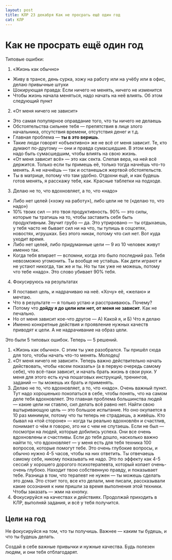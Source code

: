 ```yaml
---
layout: post
title: КЛР 23 декабря Как не просрать ещё один год
cat: КЛР
---
```


# Как не просрать ещё один год

Типовые ошибки:

1. «Жизнь как обычно»
  - Живу в трансе, день сурка, хожу на работу или на учёбу или в офис, делаю привычные штуки
  - Шокирующая правда: Если ничего не менять, ничего не изменится
  - Чтобы жизнь начала меняться, надо начать на неё влиять. Об этом следующий пункт
2. «От меня ничего не зависит»
  - Это самая популярное оправдание того, что ты ничего не делаешь
  - Обстоятельства сильнее тебя — препятствия в лице злого начальника, отсутствия времени, отсутствия денег и т.д.
  - Главная проблема — **ты в это веришь**.
  - Такие люди говорят «объективно» же не всё от меня зависит. Те, кто думают по-другому — они и правда сумасшедшие. В этом мире надо быть сумасшедшим, чтобы влиять на свою жизнь.
  - «От меня зависит всё» — это как секта. Слепая вера, на ней всё держится. Только если ты примешь её, только тогда начнёшь что-то менять. А не начнёшь — так и останешься жертвой обстоятельств.
  - Ты в матрице, потому что там удобно. Отдохни ещё, и как будешь готов менять, я расскажу тебе, как. Красные таблетки на подходе.
3. Делаю не то, что вдохновляет, а то, что «надо»
  - Либо нет целей («хожу на работу»), либо цели не те («делаю то, что надо»)
  - 10% твоих сил — это твоя продуктивность. 90% — это силы, которые ты тратишь на то, чтобы заставить себя быть продуктивным. Звучит грубо — да. Это утрировано — ты отдыхаешь, у тебя часто не бывает сил ни на что, ты тупишь в соцсетях, новостях, игрушках. Без этого никак, потому что сил нет. Вот куда уходит время.
  - Либо нет целей, либо придуманные цели — 9 из 10 человек живут именно так.
  - Когда тебя впирает — вспомни, когда это было последний раз. Тебя невозможно угомонить. Ты вообще не устаёшь. Как дети играют и не устают никогда, так же и ты. Но ты так уже не можешь, потому что тебе «надо». Это слово убивает 90% тебя.
4. Фокусируюсь на результатах
  - Я поставил цель, и надрачиваю на неё. «Хочу» её, «желаю» и мечтаю.
  - Что в результате — я только устаю и расстраиваюсь. Почему?
  - Потому что **дойду я до цели или нет, от меня не зависит**. Как не печально.
  - Но от меня зависит кое-что другое — А) Какой я, и Б) Что я делаю
  - Именно конкретные действия и проявление нужных качеств приводят к цели. А не надрачивание на образ цели.

Это были 5 типовых ошибок. Теперь — 5 решений.

1. «Жизнь как обычно». С этим ты уже разобрался. Ты пришёл сюда для того, чтобы начать что-то менять. Молодец!
2. «От меня ничего не зависит». Теперь важно действительно начать действовать, чтобы «всем показать» (а в первую очередь самому себе), что всё-таки зависит, и начать брать жизнь в свои руки. У меня для этого есть куча пошаговых инструкций, тренингов, заданий — ты можешь их брать и применять.
3. Делаю не то, что вдохновляет, а то, что «надо». Очень важный пункт. Тут надо хорошенько покопаться в себе, чтобы понять, что на самом деле тебя вдохновляет. Это главная проблема большинства людей — какие цели ни ставлю, сил делать всё равно нет. Найти свою вштыривающую цель — это большое испытание. Но оно окупается в 10 раз минимум, потому что ты теперь не страдаешь, а живёшь. Кто бывал на «той стороне» — когда ты реально вдохновлён и счастлив, понимает о чём я говорю, это ни с чем не спутаешь. Если не был — посмотри на людей, которые добились успеха. Они все очень вдохновлены и счастливы. Если до тебя дошло, насколько важно найти то, что вдохновляет — у меня есть для тебя техника 100 вопросов, которые помогут тебе. Это очень глубокие вопросы, и обычно нужно 4-5 часов, чтобы на них ответить. Ты отвечаешь самому себе, никому показывать не надо. Это по эффекту как 4-5 сессий у хорошего дорогого психотерапевта, который копает очень-очень глубоко. Находит твою собственную правду, и показывает тебе. Разница в том, что терапевт не нужен — ты можешь сделать это дома. Это стоит того, все кто делали, мне писали, рассказывали какие осознания к ним пришли за время выполнения этой техники. Чтобы заказать — жми на кнопку.
4. Фокусируйся на качествах и действиях. Продолжай приходить в КЛР, выполняй задания, и всё у тебя получится.

## Цели на год

Не фокусируйся на том, что ты получишь. Важнее — каким ты будешь, и что ты будешь делать.

Создай в себе важные привычки и нужные качества. Будь полезен людям, и они тебя отблагодарят.

